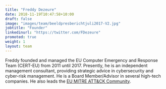 ```yaml
---
title: "Freddy Dezeure"
date: 2018-11-19T10:47:58+10:00
draft: false
image: "images/team/beeldpresberichtjuli2017-V2.jpg"
jobtitle: "Founder"
linkedinurl: "https://twitter.com/FDezeure"
promoted: true
weight: 1
layout: team
---
```


Freddy founded and managed the EU Computer Emergency and Response Team (CERT-EU) from 2011 until 2017. Presently, he is an independent management consultant, providing strategic advice in cybersecurity and cyber-risk management. He is a Board Member/Advisor in several high-tech companies. He also leads the [EU MITRE ATT&CK Community](https://www.attack-community.org/).

